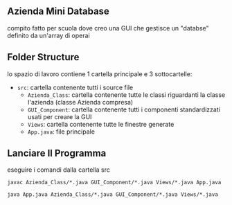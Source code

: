 ## Azienda Mini Database

compito fatto per scuola dove creo una GUI che gestisce un "databse" definito da un'array di operai

## Folder Structure

lo spazio di lavoro contiene 1 cartella principale e 3 sottocartelle:

- `src`: cartella contenente tutti i source file
    - `Azienda_Class`: cartella contenente tutte le classi riguardanti la classe l'azienda (classe Azienda compresa)
    - `GUI_Component`: cartella contenente tutti i componenti standardizzati usati per creare la GUI
    - `Views`: cartella contenente tutte le finestre generate
    - `App.java`: file principale

## Lanciare Il Programma

eseguire i comandi dalla cartella src
```
javac Azienda_Class/*.java GUI_Component/*.java Views/*.java App.java
```
```
java App.java Azienda_Class/*.java GUI_Component/*.java Views/*.java
```